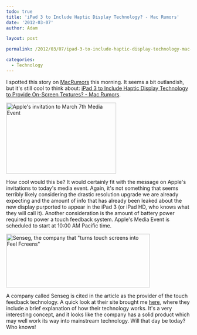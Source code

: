 ```yaml
---
todo: true
title: 'iPad 3 to Include Haptic Display Technology? - Mac Rumors'
date: '2012-03-07'
author: Adam

layout: post

permalink: /2012/03/07/ipad-3-to-include-haptic-display-technology-mac-rumors/

categories:
  - Technology
---
```


I spotted this story on [MacRumors](http://www.macrumors.com) this morning. It
seems a bit outlandish, but it's still cool to think about: [iPad 3 to Include
Haptic Display Technology to Provide On-Screen Textures? - Mac
Rumors](http://www.macrumors.com/2012/03/07/ipad-3-to-include-haptic-display-technology-to-provide-on-screen-textures/).

<a href="http://45.55.182.154/wp-content/uploads/2012/03/apple-invite-ipad3_top.jpg"><img class="alignleft size-medium wp-image-989" title="apple-invite-ipad3_top" src="http://45.55.182.154/wp-content/uploads/2012/03/apple-invite-ipad3_top-300x193.jpg" alt="Apple's invitation to March 7th Media Event" width="300" height="193" srcset="https://plattsoft.net/wp-content/uploads/2012/03/apple-invite-ipad3_top-150x96.jpg 150w, https://plattsoft.net/wp-content/uploads/2012/03/apple-invite-ipad3_top-300x193.jpg 300w, https://plattsoft.net/wp-content/uploads/2012/03/apple-invite-ipad3_top-400x258.jpg 400w, https://plattsoft.net/wp-content/uploads/2012/03/apple-invite-ipad3_top.jpg 475w" sizes="(max-width: 300px) 100vw, 300px" /></a>

How cool would this be? It would certainly fit with the message on Apple's
invitations to today's media event. Again, it's not something that seems
terribly likely considering the drastic resolution upgrade we are already
expecting and the amount of info that has already been leaked about the new
display purported to appear in the iPad 3 (or iPad HD, who knows what they will
call it). Another consideration is the amount of battery power required to power
a touch feedback system. Apple's Media Event is scheduled to start at 10:00 AM
Pacific time.

<a href="http://senseg.com"><img class="alignright" title="Senseg Image" src="http://45.55.182.154/wp-content/uploads/2012/03/senseg_haptic_banner.jpg" alt="Senseg, the company that &quot;turns touch screens into Feel Fcreens&quot;" width="392" height="146" /></a>

A company called Senseg is cited in the article as the provider of the touch
feedback technology. A quick look at their site brought me
[here](http://senseg.com/technology/senseg-technology), where they include a
brief explanation of how their technology works. It's a very interesting
concept, and it looks like the company has a solid product which may well work
its way into mainstream technology. Will that day be today? Who knows!
